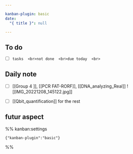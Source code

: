```yaml
---

kanban-plugin: basic
date:
  "{ title }": null

---
```


## To do

- [ ] ```tasks  <br>not done  <br>due today  <br>```


## Daily note

- [ ] [[Group 4 ]], [[PCR FAT-RORF]], [[DNA_analyzing_Real]] ![[IMG_20221208_145122.jpg]]<br>
- [ ] [[Qbit_quantification]] for the rest


## futur aspect





%% kanban:settings
```
{"kanban-plugin":"basic"}
```
%%